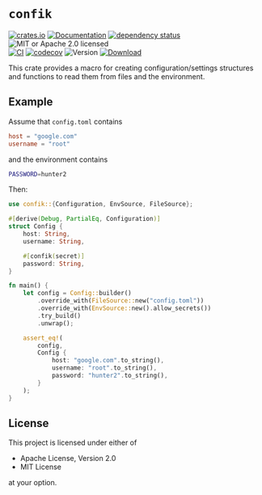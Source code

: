 # `confik`

<!-- prettier-ignore-start -->

[![crates.io](https://img.shields.io/crates/v/confik?label=latest)](https://crates.io/crates/confik)
[![Documentation](https://docs.rs/confik/badge.svg?version=0.13.0)](https://docs.rs/confik/0.13.0)
[![dependency status](https://deps.rs/crate/confik/0.13.0/status.svg)](https://deps.rs/crate/confik/0.13.0)
![MIT or Apache 2.0 licensed](https://img.shields.io/crates/l/confik.svg)
<br />
[![CI](https://github.com/x52dev/confik/actions/workflows/ci.yml/badge.svg)](https://github.com/x52dev/confik/actions/workflows/ci.yml)
[![codecov](https://codecov.io/gh/x52dev/confik/branch/main/graph/badge.svg)](https://codecov.io/gh/x52dev/confik)
![Version](https://img.shields.io/badge/rustc-1.65+-ab6000.svg)
[![Download](https://img.shields.io/crates/d/confik.svg)](https://crates.io/crates/confik)

<!-- prettier-ignore-end -->

This crate provides a macro for creating configuration/settings structures and functions to read them from files and the environment.

## Example

Assume that `config.toml` contains

```toml
host = "google.com"
username = "root"
```

and the environment contains

```sh
PASSWORD=hunter2
```

Then:

```rust
use confik::{Configuration, EnvSource, FileSource};

#[derive(Debug, PartialEq, Configuration)]
struct Config {
    host: String,
    username: String,

    #[confik(secret)]
    password: String,
}

fn main() {
    let config = Config::builder()
        .override_with(FileSource::new("config.toml"))
        .override_with(EnvSource::new().allow_secrets())
        .try_build()
        .unwrap();

    assert_eq!(
        config,
        Config {
            host: "google.com".to_string(),
            username: "root".to_string(),
            password: "hunter2".to_string(),
        }
    );
}
```

## License

This project is licensed under either of

- Apache License, Version 2.0
- MIT License

at your option.
